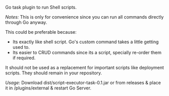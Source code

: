 Go task plugin to run Shell scripts.

*Notes:*
This is only for convenience since you can run all commands directly through Go anyway.

This could be preferable because:
- Its exactly like shell script. Go's custom command takes a little getting used to.
- Its easier to CRUD commands since its a script, specially re-order them if required.

It should not be used as a replacement for important scripts like deployment scripts. They should remain in your repository.

*Usage:*
Download dist/script-executor-task-0.1.jar or from releases & place it in <go-server-location>/plugins/external & restart Go Server.
